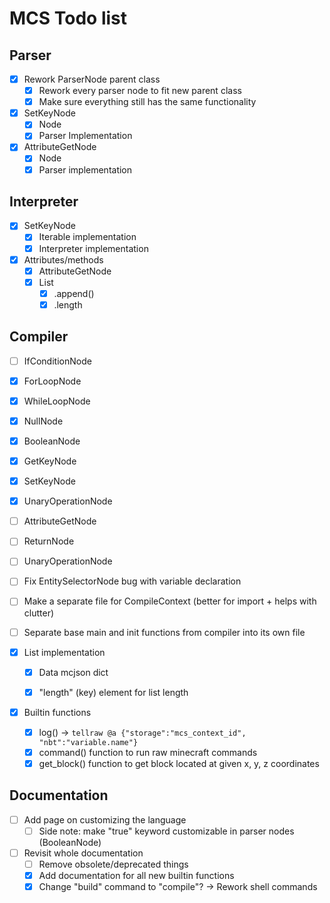 # MCS Todo list

## Parser
  - [x] Rework ParserNode parent class
    - [x] Rework every parser node to fit new parent class
    - [x] Make sure everything still has the same functionality

  - [x] SetKeyNode
    - [x] Node
    - [x] Parser Implementation
  - [x] AttributeGetNode
    - [x] Node
    - [x] Parser implementation

## Interpreter
  - [x] SetKeyNode
    - [x] Iterable implementation
    - [x] Interpreter implementation

  - [x] Attributes/methods
    - [x] AttributeGetNode
    - [x] List
      - [x] .append()
      - [x] .length

## Compiler
  - [ ] IfConditionNode
  - [x] ForLoopNode
  - [x] WhileLoopNode
  - [x] NullNode
  - [x] BooleanNode
  - [x] GetKeyNode
  - [x] SetKeyNode
  - [x] UnaryOperationNode
  - [ ] AttributeGetNode
  - [ ] ReturnNode
  - [ ] UnaryOperationNode


  - [ ] Fix EntitySelectorNode bug with variable declaration
  - [ ] Make a separate file for CompileContext (better for import + helps with clutter)
  - [ ] Separate base main and init functions from compiler into its own file


  - [x] List implementation
    - [x] Data mcjson dict
    - [x] "length" (key) element for list length


  - [x] Builtin functions
    - [x] log() -> ``tellraw @a {"storage":"mcs_context_id", "nbt":"variable.name"}``
    - [x] command() function to run raw minecraft commands
    - [x] get_block() function to get block located at given x, y, z coordinates

## Documentation
  - [ ] Add page on customizing the language
    - [ ] Side note: make "true" keyword customizable in parser nodes (BooleanNode)
  - [ ] Revisit whole documentation
    - [ ] Remove obsolete/deprecated things
    - [x] Add documentation for all new builtin functions
    - [x] Change "build" command to "compile"? -> Rework shell commands
